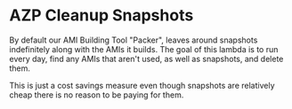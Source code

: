 # AZP Cleanup Snapshots #

By default our AMI Building Tool "Packer", leaves around snapshots indefinitely
along with the AMIs it builds. The goal of this lambda is to run every day,
find any AMIs that aren't used, as well as snapshots, and delete them.

This is just a cost savings measure even though snapshots are relatively cheap
there is no reason to be paying for them.
